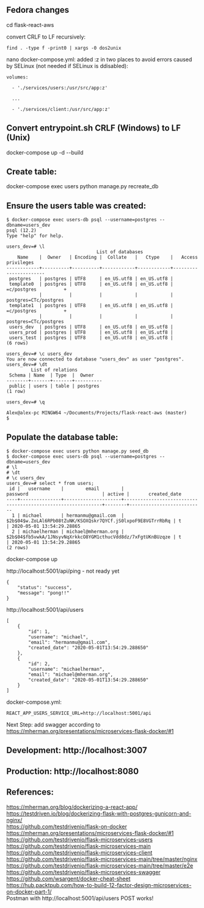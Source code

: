 ## Fedora changes
cd flask-react-aws

convert CRLF to LF recursively:

    find . -type f -print0 | xargs -0 dos2unix
    
nano docker-compose.yml: added :z in two places to avoid errors caused by SELinux (not needed if SELinux is ddisabled):

    volumes:
    
      - './services/users:/usr/src/app:z'
      
      ...
      
      - './services/client:/usr/src/app:z'

## Convert entrypoint.sh CRLF (Windows) to LF (Unix) 
docker-compose up -d --build

## Create table:
docker-compose exec users python manage.py recreate_db

## Ensure the users table was created:
```
$ docker-compose exec users-db psql --username=postgres --dbname=users_dev
psql (12.2)
Type "help" for help.

users_dev=# \l
                                 List of databases
    Name    |  Owner   | Encoding |  Collate   |   Ctype    |   Access privileges
------------+----------+----------+------------+------------+-----------------------
 postgres   | postgres | UTF8     | en_US.utf8 | en_US.utf8 |
 template0  | postgres | UTF8     | en_US.utf8 | en_US.utf8 | =c/postgres          +
            |          |          |            |            | postgres=CTc/postgres
 template1  | postgres | UTF8     | en_US.utf8 | en_US.utf8 | =c/postgres          +
            |          |          |            |            | postgres=CTc/postgres
 users_dev  | postgres | UTF8     | en_US.utf8 | en_US.utf8 |
 users_prod | postgres | UTF8     | en_US.utf8 | en_US.utf8 |
 users_test | postgres | UTF8     | en_US.utf8 | en_US.utf8 |
(6 rows)

users_dev=# \c users_dev
You are now connected to database "users_dev" as user "postgres".
users_dev=# \dt
         List of relations
 Schema | Name  | Type  |  Owner
--------+-------+-------+----------
 public | users | table | postgres
(1 row)

users_dev=# \q

Alex@alex-pc MINGW64 ~/Documents/Projects/flask-react-aws (master)
$
```

## Populate the database table:
```
$ docker-compose exec users python manage.py seed_db  
$ docker-compose exec users-db psql --username=postgres --dbname=users_dev  
# \l  
# \dt  
# \c users_dev  
users_dev=# select * from users;  
 id |   username    |        email        |                           password                           | active |       created_date
----+---------------+---------------------+--------------------------------------------------------------+--------+---------------------------
  1 | michael       | hermanmu@gmail.com  | $2b$04$w.ZoLAl6RPb08tZuNK/KSOXQskr7QYCf.jS0lxpoF9E8VGTrrRbRq | t      | 2020-05-01 13:54:29.28865
  2 | michaelherman | michael@mherman.org | $2b$04$fb5vwkA/1JNsyvNqXrkkcO8YGM1cthucVdd8dz/7xFgtUKnBUzqze | t      | 2020-05-01 13:54:29.28865
(2 rows)
```
docker-compose up

http://localhost:5001/api/ping - not ready yet
``` 
{
    "status": "success",
    "message": "pong!!"
}
```
http://localhost:5001/api/users  
```
[
    {
        "id": 1,
        "username": "michael",
        "email": "hermanmu@gmail.com",
        "created_date": "2020-05-01T13:54:29.288650"
    },
    {
        "id": 2,
        "username": "michaelherman",
        "email": "michael@mherman.org",
        "created_date": "2020-05-01T13:54:29.288650"
    }
]
```

docker-compose.yml:
```
REACT_APP_USERS_SERVICE_URL=http://localhost:5001/api
```

Next Step: add swagger according to https://mherman.org/presentations/microservices-flask-docker/#1

## Development: http://localhost:3007
## Production: http://localhost:8080

## References:
https://mherman.org/blog/dockerizing-a-react-app/  
https://testdriven.io/blog/dockerizing-flask-with-postgres-gunicorn-and-nginx/  
https://github.com/testdrivenio/flask-on-docker
https://mherman.org/presentations/microservices-flask-docker/#1  
https://github.com/testdrivenio/flask-microservices-users  
https://github.com/testdrivenio/flask-microservices-main  
https://github.com/testdrivenio/flask-microservices-client  
https://github.com/testdrivenio/flask-microservices-main/tree/master/nginx  
https://github.com/testdrivenio/flask-microservices-main/tree/master/e2e  
https://github.com/testdrivenio/flask-microservices-swagger  
https://github.com/wsargent/docker-cheat-sheet  
https://hub.packtpub.com/how-to-build-12-factor-design-microservices-on-docker-part-1/  
Postman with http://localhost:5001/api/users POST works!











	  
